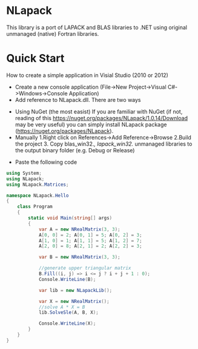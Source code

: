 NLapack
=======

This library is a port of LAPACK and BLAS libraries to .NET using original unmanaged (native) Fortran libraries.

Quick Start
=======

How to create a simple application in Visial Studio (2010 or 2012)

* Create a new console application (File->New Project->Visual C#->Windows->Console Application)
* Add reference to NLapack.dll. There are two ways
- Using NuGet (the most easist)
        If you are familiar with NuGet (if not, reading of this https://nuget.org/packages/NLapack/1.0.14/Download may be
        very useful) you can simply install NLapack package (https://nuget.org/packages/NLapack).
- Manually
        1.Right click on References->Add Reference->Browse
        2.Build the project
        3. Copy blas_win32.*, lapack_win32.* unmanaged libraries to the output binary folder (e.g. Debug or Release)
* Paste the following code

```csharp
using System;
using NLapack;
using NLapack.Matrices;

namespace NLapack.Hello
{
    class Program
    {
        static void Main(string[] args)
        {
            var A = new NRealMatrix(3, 3);
            A[0, 0] = 2; A[0, 1] = 5; A[0, 2] = 3;
            A[1, 0] = 1; A[1, 1] = 5; A[1, 2] = 7;
            A[2, 0] = 8; A[2, 1] = 2; A[2, 2] = 3;

            var B = new NRealMatrix(3, 3);

            //generate upper triangular matrix
            B.Fill((i, j) => i <= j ? i + j + 1 : 0);
            Console.WriteLine(B);

            var lib = new NLapackLib();

            var X = new NRealMatrix();
            //solve A * X = B
            lib.SolveSle(A, B, X);

            Console.WriteLine(X);
        }
    }
}
```
